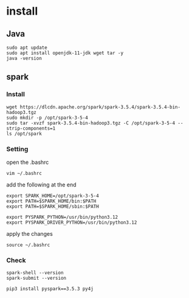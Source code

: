 # install
## Java
```
sudo apt update
sudo apt install openjdk-11-jdk wget tar -y
java -version
```
## spark
### Install
```
wget https://dlcdn.apache.org/spark/spark-3.5.4/spark-3.5.4-bin-hadoop3.tgz
sudo mkdir -p /opt/spark-3-5-4
sudo tar -xvzf spark-3.5.4-bin-hadoop3.tgz -C /opt/spark-3-5-4 --strip-components=1
ls /opt/spark
```

### Setting
open the .bashrc
```
vim ~/.bashrc
```

add the following at the end
```
export SPARK_HOME=/opt/spark-3-5-4
export PATH=$SPARK_HOME/bin:$PATH
export PATH=$SPARK_HOME/sbin:$PATH

export PYSPARK_PYTHON=/usr/bin/python3.12
export PYSPARK_DRIVER_PYTHON=/usr/bin/python3.12

```

apply the changes
```
source ~/.bashrc
```

### Check
```
spark-shell --version
spark-submit --version
```

```
pip3 install pyspark==3.5.3 py4j
```
